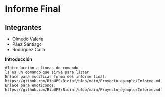 # Informe Final
## Integrantes 
* Olmedo Valeria
* Páez Santiago
* Rodríguez Carla
  
**Introducción**
```
#Introducción a líneas de comando
ls es un comando que sirve para listar
Enlace para modificar forma del informe final: https://github.com/BioUPS/Bioinf/blob/main/Proyecto_ejemplo/Informe.md
Enlace para emoticonos: https://github.com/BioUPS/Bioinf/blob/main/Proyecto_ejemplo/Informe.md

```
